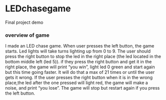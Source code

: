 # LEDchasegame
Final project demo

### overview of game

I made an LED chase game.
When user presses the left button, the game starts. Led lights will take turns lighting up from 0 to 9. The user should press the right button to stop the led in the right place (the led located in the bottom middle left (led 5)). if they press the right button and get it in the right place, the game will print “you win”, light led 0 green and start again but this time going faster. It will do that a max of 21 times or until the user gets it wrong. If the user presses the right button when it is in the wrong place,the led after the one pressed will light red, the game will make a noise, and print “you lose”. The game will stop but restart again if you press the left button.


